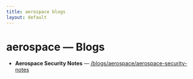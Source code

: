 ```yaml
---
title: aerospace blogs
layout: default
---
```


# aerospace — Blogs

- **Aerospace Security Notes** — [/blogs/aerospace/aerospace-security-notes](/blogs/aerospace/aerospace-security-notes)
